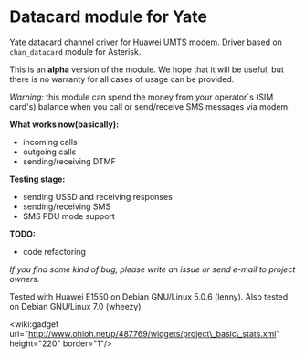 # Datacard module for Yate #

Yate datacard channel driver for Huawei UMTS modem.
Driver based on `chan_datacard` module for Asterisk.

This is an **alpha** version of the module. We hope that it will be useful, but there is no warranty for all cases of usage can be provided.

_Warning:_ this module can spend the money from your operator`s (SIM
card's) balance when you call or send/receive SMS messages via modem.

**What works now(basically):**
  * incoming calls
  * outgoing calls
  * sending/receiving DTMF

**Testing stage:**
  * sending USSD and receiving responses
  * sending/receiving SMS
  * SMS PDU mode support

**TODO:**
  * code refactoring

_If you find some kind of bug, please write an issue or send e-mail to project owners._

Tested with Huawei E1550 on Debian GNU/Linux 5.0.6 (lenny).
Also tested on Debian GNU/Linux 7.0 (wheezy)

&lt;wiki:gadget url="http://www.ohloh.net/p/487769/widgets/project\_basic\_stats.xml" height="220" border="1"/&gt;